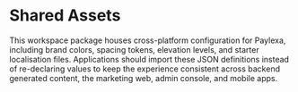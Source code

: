 # Shared Assets

This workspace package houses cross-platform configuration for Paylexa, including brand colors, spacing tokens, elevation levels, and starter localisation files. Applications should import these JSON definitions instead of re-declaring values to keep the experience consistent across backend generated content, the marketing web, admin console, and mobile apps.
